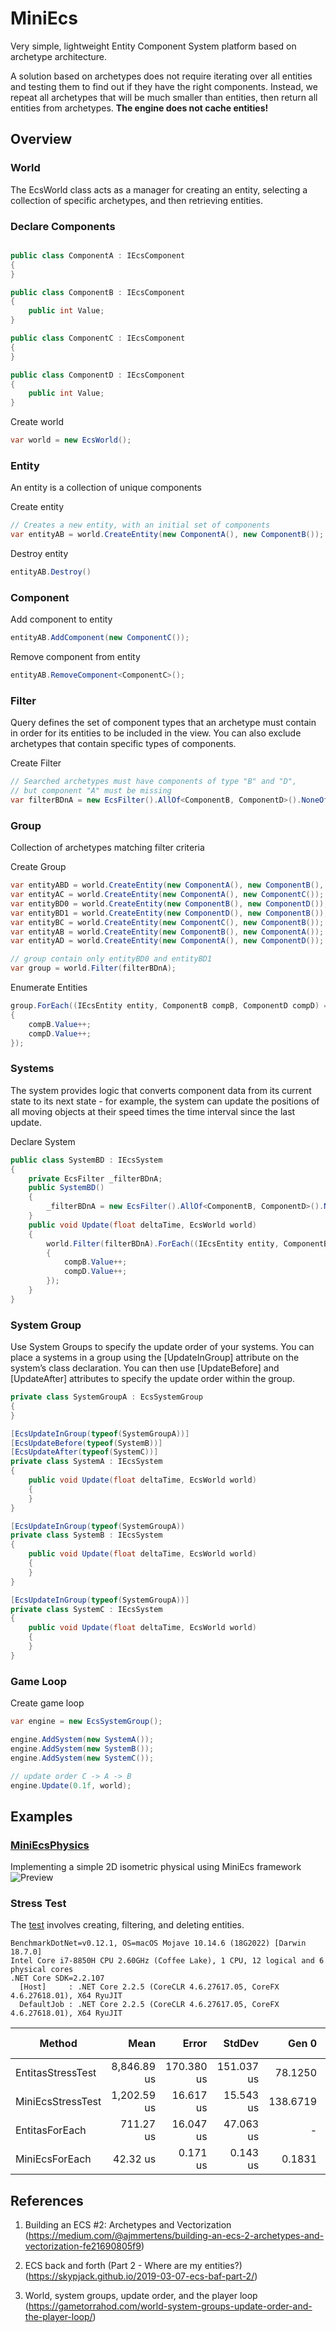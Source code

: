 # MiniEcs
Very simple, lightweight Entity Component System platform based on archetype architecture.

A solution based on archetypes does not require iterating over all entities and testing them to find out if they have the right components. Instead, we repeat all archetypes that will be much smaller than entities, then return all entities from archetypes. <b>The engine does not cache entities!</b>

## Overview

### World
The EcsWorld class acts as a manager for creating an entity, selecting a collection of specific archetypes, and then retrieving entities.

### Declare Components
```csharp

public class ComponentA : IEcsComponent 
{ 
}

public class ComponentB : IEcsComponent 
{ 
    public int Value;
}

public class ComponentC : IEcsComponent 
{ 
}

public class ComponentD : IEcsComponent 
{
    public int Value;
}
```    
Create world

```csharp
var world = new EcsWorld();
``` 
### Entity
An entity is a collection of unique components

Create entity

```csharp
// Creates a new entity, with an initial set of components
var entityAB = world.CreateEntity(new ComponentA(), new ComponentB());
``` 
Destroy entity
```csharp
entityAB.Destroy()
``` 
### Component
Add component to entity
```csharp
entityAB.AddComponent(new ComponentC());
``` 
Remove component from entity 
```csharp
entityAB.RemoveComponent<ComponentC>();
``` 
### Filter
Query defines the set of component types that an archetype must contain in order for its entities to be included in the view. You can also exclude archetypes that contain specific types of components.

Create Filter
```csharp
// Searched archetypes must have components of type "B" and "D", 
// but component "A" must be missing
var filterBDnA = new EcsFilter().AllOf<ComponentB, ComponentD>().NoneOf<ComponentA>();
```
### Group
Collection of archetypes matching filter criteria

Create Group 
```csharp
var entityABD = world.CreateEntity(new ComponentA(), new ComponentB(), new ComponentD());
var entityAC = world.CreateEntity(new ComponentA(), new ComponentC());
var entityBD0 = world.CreateEntity(new ComponentB(), new ComponentD());
var entityBD1 = world.CreateEntity(new ComponentD(), new ComponentB());
var entityBC = world.CreateEntity(new ComponentC(), new ComponentB());
var entityAB = world.CreateEntity(new ComponentB(), new ComponentA());
var entityAD = world.CreateEntity(new ComponentA(), new ComponentD());

// group contain only entityBD0 and entityBD1
var group = world.Filter(filterBDnA);
```
Enumerate Entities
```csharp
group.ForEach((IEcsEntity entity, ComponentB compB, ComponentD compD) =>
{
    compB.Value++;
    compD.Value++;
});
```
### Systems
The system provides logic that converts component data from its current state to its next state - for example, the system can update the positions of all moving objects at their speed times the time interval since the last update.

Declare System
```csharp
public class SystemBD : IEcsSystem
{
    private EcsFilter _filterBDnA;
    public SystemBD()
    {
        _filterBDnA = new EcsFilter().AllOf<ComponentB, ComponentD>().NoneOf<ComponentA>();
    }
    public void Update(float deltaTime, EcsWorld world)
    {
        world.Filter(filterBDnA).ForEach((IEcsEntity entity, ComponentB compB, ComponentD compD) =>
        {
            compB.Value++;
            compD.Value++;
        });
    }
}
```
### System Group
Use System Groups to specify the update order of your systems. You can place a systems in a group using the [UpdateInGroup] attribute on the system’s class declaration. You can then use [UpdateBefore] and [UpdateAfter] attributes to specify the update order within the group.

```csharp
private class SystemGroupA : EcsSystemGroup
{
}

[EcsUpdateInGroup(typeof(SystemGroupA))]
[EcsUpdateBefore(typeof(SystemB))]
[EcsUpdateAfter(typeof(SystemC))]
private class SystemA : IEcsSystem
{
    public void Update(float deltaTime, EcsWorld world)
    {
    }
}

[EcsUpdateInGroup(typeof(SystemGroupA))
private class SystemB : IEcsSystem
{
    public void Update(float deltaTime, EcsWorld world)
    {
    }
}

[EcsUpdateInGroup(typeof(SystemGroupA))]
private class SystemC : IEcsSystem
{
    public void Update(float deltaTime, EcsWorld world)
    {
    }
}
```
### Game Loop

Create game loop
```csharp
var engine = new EcsSystemGroup();

engine.AddSystem(new SystemA());
engine.AddSystem(new SystemB());
engine.AddSystem(new SystemC());

// update order C -> A -> B
engine.Update(0.1f, world);
```
## Examples
### [MiniEcsPhysics](https://github.com/voledyhil/MiniEcsPhysics)
Implementing a simple 2D isometric physical using MiniEcs framework
![Preview](/images/preview.gif)

### Stress Test

The [test](https://github.com/voledyhil/MiniEcs/blob/master/MiniEcs.Benchmark/ComplexTest.cs) involves creating, filtering, and deleting entities.

```
BenchmarkDotNet=v0.12.1, OS=macOS Mojave 10.14.6 (18G2022) [Darwin 18.7.0]
Intel Core i7-8850H CPU 2.60GHz (Coffee Lake), 1 CPU, 12 logical and 6 physical cores
.NET Core SDK=2.2.107
  [Host]     : .NET Core 2.2.5 (CoreCLR 4.6.27617.05, CoreFX 4.6.27618.01), X64 RyuJIT
  DefaultJob : .NET Core 2.2.5 (CoreCLR 4.6.27617.05, CoreFX 4.6.27618.01), X64 RyuJIT
```
|            Method |        Mean |      Error |     StdDev |    Gen 0 |   Gen 1 | Gen 2 | Allocated |
|------------------ |------------:|-----------:|-----------:|---------:|--------:|------:|----------:|
| EntitasStressTest | 8,846.89 us | 170.380 us | 151.037 us |  78.1250 | 31.2500 |     - |  491640 B |
| MiniEcsStressTest | 1,202.59 us |  16.617 us |  15.543 us | 138.6719 | 44.9219 |     - |  716312 B |
|    EntitasForEach |   711.27 us |  16.047 us |  47.063 us |        - |       - |     - |     272 B |
|    MiniEcsForEach |    42.32 us |   0.171 us |   0.143 us |   0.1831 |       - |     - |     944 B |

## References
1. Building an ECS #2: Archetypes and Vectorization (https://medium.com/@ajmmertens/building-an-ecs-2-archetypes-and-vectorization-fe21690805f9)

2. ECS back and forth (Part 2 - Where are my entities?)(https://skypjack.github.io/2019-03-07-ecs-baf-part-2/)

3. World, system groups, update order, and the player loop (https://gametorrahod.com/world-system-groups-update-order-and-the-player-loop/)
